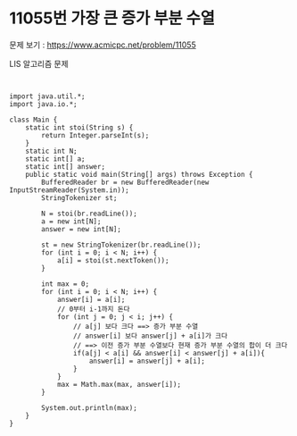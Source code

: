 # 11055번 가장 큰 증가 부분 수열

문제 보기 : <https://www.acmicpc.net/problem/11055>

LIS 알고리즘 문제

<pre><code>

import java.util.*;
import java.io.*;

class Main {
    static int stoi(String s) {
        return Integer.parseInt(s);
    }
    static int N;
    static int[] a;
    static int[] answer;
    public static void main(String[] args) throws Exception {
        BufferedReader br = new BufferedReader(new InputStreamReader(System.in));
        StringTokenizer st;

        N = stoi(br.readLine());
        a = new int[N];
        answer = new int[N];

        st = new StringTokenizer(br.readLine());
        for (int i = 0; i < N; i++) {
            a[i] = stoi(st.nextToken());
        }

        int max = 0;
        for (int i = 0; i < N; i++) {
            answer[i] = a[i];
            // 0부터 i-1까지 돈다
            for (int j = 0; j < i; j++) {
                // a[j] 보다 크다 ==> 증가 부분 수열
                // answer[i] 보다 answer[j] + a[i]가 크다 
                // ==> 이전 증가 부분 수열보다 현재 증가 부분 수열의 합이 더 크다
                if(a[j] < a[i] && answer[i] < answer[j] + a[i]){
                    answer[i] = answer[j] + a[i];
                }
            }
            max = Math.max(max, answer[i]);
        }

        System.out.println(max);
    }
}

</code></pre>